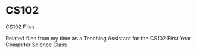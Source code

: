 # CS102
CS102 Files

Related files from my time as a Teaching Assistant for the CS102 First Year Computer Science Class
